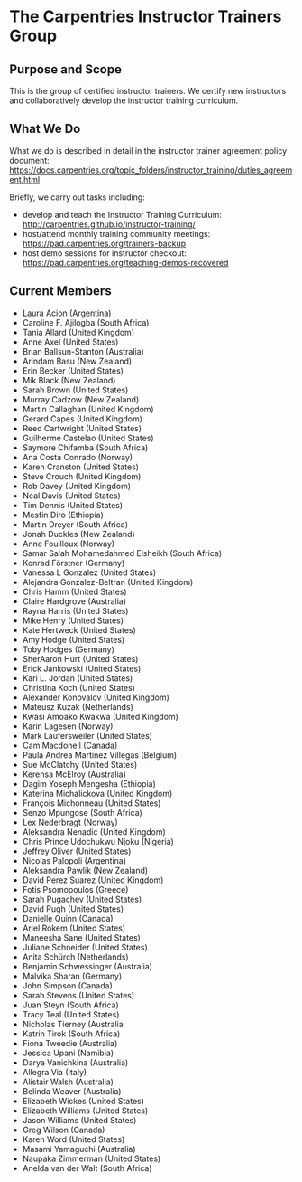 # The Carpentries Instructor Trainers Group

## Purpose and Scope

This is the group of certified instructor trainers. We certify new instructors and collaboratively develop the instructor training curriculum.

## What We Do
What we do is described in detail in the instructor trainer agreement policy document: https://docs.carpentries.org/topic_folders/instructor_training/duties_agreement.html

Briefly, we carry out tasks including:
- develop and teach the Instructor Training Curriculum: http://carpentries.github.io/instructor-training/
- host/attend monthly training community meetings: https://pad.carpentries.org/trainers-backup
- host demo sessions for instructor checkout: https://pad.carpentries.org/teaching-demos-recovered

## Current Members
- Laura Acion (Argentina)
- Caroline F. Ajilogba (South Africa)
- Tania Allard (United Kingdom)
- Anne Axel (United States)
- Brian Ballsun-Stanton (Australia)
- Arindam Basu (New Zealand)
- Erin Becker (United States)
- Mik Black (New Zealand)
- Sarah Brown (United States)
- Murray Cadzow (New Zealand)
- Martin Callaghan (United Kingdom)
- Gerard Capes (United Kingdom)
- Reed Cartwright (United States)
- Guilherme Castelao (United States)
- Saymore Chifamba (South Africa)
- Ana Costa Conrado (Norway)
- Karen Cranston (United States)
- Steve Crouch (United Kingdom)
- Rob Davey (United Kingdom)
- Neal Davis (United States)
- Tim Dennis (United States)
- Mesfin Diro (Ethiopia)
- Martin Dreyer (South Africa)
- Jonah Duckles (New Zealand)
- Anne Fouilloux (Norway)
- Samar Salah Mohamedahmed Elsheikh (South Africa)
- Konrad Förstner (Germany)
- Vanessa L Gonzalez (United States)
- Alejandra Gonzalez-Beltran (United Kingdom)
- Chris Hamm (United States)
- Claire Hardgrove (Australia)
- Rayna Harris (United States)
- Mike Henry (United States)
- Kate Hertweck (United States)
- Amy Hodge (United States)
- Toby Hodges (Germany)
- SherAaron Hurt (United States)
- Erick Jankowski (United States)
- Kari L. Jordan (United States)
- Christina Koch (United States)
- Alexander Konovalov (United Kingdom)
- Mateusz Kuzak (Netherlands)
- Kwasi Amoako Kwakwa (United Kingdom)
- Karin Lagesen (Norway)
- Mark Laufersweiler (United States)
- Cam Macdonell (Canada)
- Paula Andrea Martinez Villegas (Belgium)
- Sue McClatchy (United States)
- Kerensa McElroy (Australia)
- Dagim Yoseph Mengesha (Ethiopia)
- Katerina Michalickova (United Kingdom)
- François Michonneau (United States)
- Senzo Mpungose (South Africa)
- Lex Nederbragt (Norway)
- Aleksandra Nenadic (United Kingdom)
- Chris Prince Udochukwu Njoku (Nigeria)
- Jeffrey Oliver (United States)
- Nicolas Palopoli (Argentina)
- Aleksandra Pawlik (New Zealand)
- David Perez Suarez (United Kingdom)
- Fotis Psomopoulos (Greece)
- Sarah Pugachev (United States)
- David Pugh (United States)
- Danielle Quinn (Canada)
- Ariel Rokem (United States)
- Maneesha Sane (United States)
- Juliane Schneider (United States)
- Anita Schürch (Netherlands)
- Benjamin Schwessinger (Australia)
- Malvika Sharan (Germany)
- John Simpson (Canada)
- Sarah Stevens (United States)
- Juan Steyn (South Africa)
- Tracy Teal (United States)
- Nicholas Tierney (Australia
- Katrin Tirok (South Africa)
- Fiona Tweedie (Australia)
- Jessica Upani (Namibia)
- Darya Vanichkina (Australia)
- Allegra Via (Italy)
- Alistair Walsh (Australia)
- Belinda Weaver (Australia)
- Elizabeth Wickes (United States)
- Elizabeth Williams (United States)
- Jason Williams (United States)
- Greg Wilson (Canada)
- Karen Word (United States)
- Masami Yamaguchi (Australia)
- Naupaka Zimmerman (United States)
- Anelda van der Walt (South Africa)
